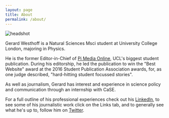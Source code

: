 ```yaml
---
layout: page
title: About
permalink: /about/
---
```

![headshot](https://media.licdn.com/mpr/mpr/shrinknp_400_400/AAEAAQAAAAAAAAiiAAAAJGFhM2NhNjZmLTFmMTktNGQ5ZC04NzAxLTE0Y2ExMmVhMGM2OA.jpg)

Gerard Westhoff is a Natural Sciences Msci student at University College London,
majoring in Physics.

He is the former Editor-in-Chief of [Pi Media Online](http://pimediaonline.co.uk/),
UCL's biggest student publication. During his editorship, he led the publication
to win the "Best Website" award at the 2016 Student Publication Association awards,
for, as one judge described, "hard-hitting student focussed stories".

As well as journalism, Gerard has interest and experience in science policy and
communication through an internship with CaSE.

For a full outline of his professional experiences check out his [LinkedIn](https://www.linkedin.com/in/gerard-westhoff-b7782310b?trk=hp-identity-name), to
see some of his journalistic work click on the Links tab, and to generally see
what he's up to, follow him on [Twitter](https://twitter.com/gedhoff).
